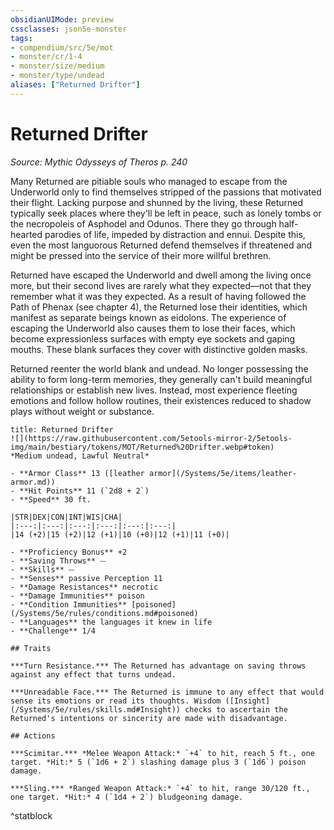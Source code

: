 ```yaml
---
obsidianUIMode: preview
cssclasses: json5e-monster
tags:
- compendium/src/5e/mot
- monster/cr/1-4
- monster/size/medium
- monster/type/undead
aliases: ["Returned Drifter"]
---
```

# Returned Drifter
*Source: Mythic Odysseys of Theros p. 240*  

Many Returned are pitiable souls who managed to escape from the Underworld only to find themselves stripped of the passions that motivated their flight. Lacking purpose and shunned by the living, these Returned typically seek places where they'll be left in peace, such as lonely tombs or the necropoleis of Asphodel and Odunos. There they go through half-hearted parodies of life, impeded by distraction and ennui. Despite this, even the most languorous Returned defend themselves if threatened and might be pressed into the service of their more willful brethren.

Returned have escaped the Underworld and dwell among the living once more, but their second lives are rarely what they expected—not that they remember what it was they expected. As a result of having followed the Path of Phenax (see chapter 4), the Returned lose their identities, which manifest as separate beings known as eidolons. The experience of escaping the Underworld also causes them to lose their faces, which become expressionless surfaces with empty eye sockets and gaping mouths. These blank surfaces they cover with distinctive golden masks.

Returned reenter the world blank and undead. No longer possessing the ability to form long-term memories, they generally can't build meaningful relationships or establish new lives. Instead, most experience fleeting emotions and follow hollow routines, their existences reduced to shadow plays without weight or substance.

```ad-statblock
title: Returned Drifter
![](https://raw.githubusercontent.com/5etools-mirror-2/5etools-img/main/bestiary/tokens/MOT/Returned%20Drifter.webp#token)
*Medium undead, Lawful Neutral*

- **Armor Class** 13 ([leather armor](/Systems/5e/items/leather-armor.md))
- **Hit Points** 11 (`2d8 + 2`)
- **Speed** 30 ft.

|STR|DEX|CON|INT|WIS|CHA|
|:---:|:---:|:---:|:---:|:---:|:---:|
|14 (+2)|15 (+2)|12 (+1)|10 (+0)|12 (+1)|11 (+0)|

- **Proficiency Bonus** +2
- **Saving Throws** ⏤
- **Skills** ⏤
- **Senses** passive Perception 11
- **Damage Resistances** necrotic
- **Damage Immunities** poison
- **Condition Immunities** [poisoned](/Systems/5e/rules/conditions.md#poisoned)
- **Languages** the languages it knew in life
- **Challenge** 1/4

## Traits

***Turn Resistance.*** The Returned has advantage on saving throws against any effect that turns undead.

***Unreadable Face.*** The Returned is immune to any effect that would sense its emotions or read its thoughts. Wisdom ([Insight](/Systems/5e/rules/skills.md#Insight)) checks to ascertain the Returned's intentions or sincerity are made with disadvantage.

## Actions

***Scimitar.*** *Melee Weapon Attack:* `+4` to hit, reach 5 ft., one target. *Hit:* 5 (`1d6 + 2`) slashing damage plus 3 (`1d6`) poison damage.

***Sling.*** *Ranged Weapon Attack:* `+4` to hit, range 30/120 ft., one target. *Hit:* 4 (`1d4 + 2`) bludgeoning damage.
```
^statblock